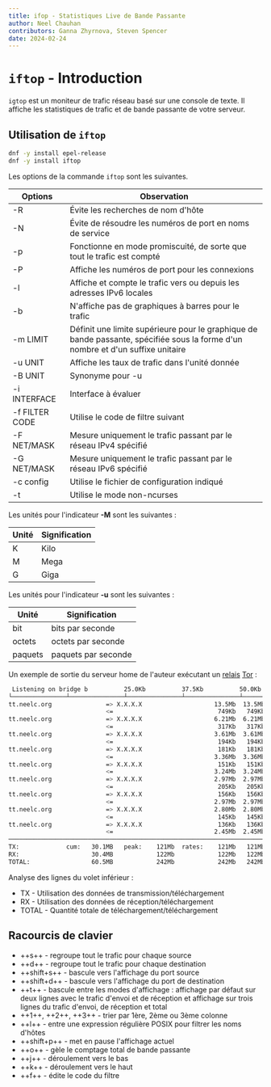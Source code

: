 ```yaml
---
title: ifop - Statistiques Live de Bande Passante
author: Neel Chauhan
contributors: Ganna Zhyrnova, Steven Spencer
date: 2024-02-24
---
```


# `iftop` - Introduction

`igtop` est un moniteur de trafic réseau basé sur une console de texte. Il affiche les statistiques de trafic et de bande passante de votre serveur.

## Utilisation de `iftop`

```bash
dnf -y install epel-release
dnf -y install iftop
```

Les options de la commande `iftop` sont les suivantes.

| Options        | Observation                                                                                                                     |
| -------------- | ------------------------------------------------------------------------------------------------------------------------------- |
| -R             | Évite les recherches de nom d'hôte                                                                                              |
| -N             | Évite de résoudre les numéros de port en noms de service                                                                        |
| -p             | Fonctionne en mode promiscuité, de sorte que tout le trafic est compté                                                          |
| -P             | Affiche les numéros de port pour les connexions                                                                                 |
| -l             | Affiche et compte le trafic vers ou depuis les adresses IPv6 locales                                                            |
| -b             | N'affiche pas de graphiques à barres pour le trafic                                                                             |
| -m LIMIT       | Définit une limite supérieure pour le graphique de bande passante, spécifiée sous la forme d'un nombre et d'un suffixe unitaire |
| -u UNIT        | Affiche les taux de trafic dans l'unité donnée                                                                                  |
| -B UNIT        | Synonyme pour -u                                                                                                                |
| -i INTERFACE   | Interface à évaluer                                                                                                             |
| -f FILTER CODE | Utilise le code de filtre suivant                                                                                               |
| -F NET/MASK    | Mesure uniquement le trafic passant par le réseau IPv4 spécifié                                                                 |
| -G NET/MASK    | Mesure uniquement le trafic passant par le réseau IPv6 spécifié                                                                 |
| -c config      | Utilise le fichier de configuration indiqué                                                                                     |
| -t             | Utilise le mode non-ncurses                                                                                                     |

Les unités pour l'indicateur **-M** sont les suivantes :

| Unité | Signification |
| ----- | ------------- |
| K     | Kilo          |
| M     | Mega          |
| G     | Giga          |

Les unités pour l'indicateur **-u** sont les suivantes :

| Unité   | Signification       |
| ------- | ------------------- |
| bit     | bits par seconde    |
| octets  | octets par seconde  |
| paquets | paquets par seconde |

Un exemple de sortie du serveur home de l'auteur exécutant un [relais](https://community.torproject.org/relay/types-of-relays/) [Tor](https://www.torproject.org/) :

```bash
 Listening on bridge b          25.0Kb          37.5Kb          50.0Kb    62.5Kb
└───────────────┴───────────────┴───────────────┴───────────────┴───────────────
tt.neelc.org               => X.X.X.X                    13.5Mb  13.5Mb  13.5Mb
                           <=                             749Kb   749Kb   749Kb
tt.neelc.org               => X.X.X.X                    6.21Mb  6.21Mb  6.21Mb
                           <=                             317Kb   317Kb   317Kb
tt.neelc.org               => X.X.X.X                    3.61Mb  3.61Mb  3.61Mb
                           <=                             194Kb   194Kb   194Kb
tt.neelc.org               => X.X.X.X                     181Kb   181Kb   181Kb
                           <=                            3.36Mb  3.36Mb  3.36Mb
tt.neelc.org               => X.X.X.X                     151Kb   151Kb   151Kb
                           <=                            3.24Mb  3.24Mb  3.24Mb
tt.neelc.org               => X.X.X.X                    2.97Mb  2.97Mb  2.97Mb
                           <=                             205Kb   205Kb   205Kb
tt.neelc.org               => X.X.X.X                     156Kb   156Kb   156Kb
                           <=                            2.97Mb  2.97Mb  2.97Mb
tt.neelc.org               => X.X.X.X                    2.80Mb  2.80Mb  2.80Mb
                           <=                             145Kb   145Kb   145Kb
tt.neelc.org               => X.X.X.X                     136Kb   136Kb   136Kb
                           <=                            2.45Mb  2.45Mb  2.45Mb
────────────────────────────────────────────────────────────────────────────────
TX:             cum:   30.1MB   peak:    121Mb  rates:    121Mb   121Mb   121Mb
RX:                    30.4MB            122Mb            122Mb   122Mb   122Mb
TOTAL:                 60.5MB            242Mb            242Mb   242Mb   242Mb
```

Analyse des lignes du volet inférieur :

- TX - Utilisation des données de transmission/téléchargement
- RX - Utilisation des données de réception/téléchargement
- TOTAL - Quantité totale de téléchargement/téléchargement

## Racourcis de clavier

- \++s++ - regroupe tout le trafic pour chaque source
- \++d++ - regroupe tout le trafic pour chaque destination
- \++shift+s++ - bascule vers l'affichage du port source
- \++shift+d++ - bascule vers l'affichage du port de destination
- \++t++ - bascule entre les modes d'affichage : affichage par défaut sur deux lignes avec le trafic d'envoi et de réception et affichage sur trois lignes du trafic d'envoi, de réception et total
- \++1++, ++2++, ++3++ - trier par 1ère, 2ème ou 3ème colonne
- \++l++ - entre une expression régulière POSIX pour filtrer les noms d'hôtes
- \++shift+p++ - met en pause l'affichage actuel
- \++o++ - gèle le comptage total de bande passante
- \++j++ - déroulement vers le bas
- \++k++ - déroulement vers le haut
- \++f++ - édite le code du filtre
